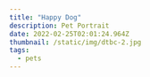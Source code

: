 ```yaml
---
title: "Happy Dog"
description: Pet Portrait
date: 2022-02-25T02:01:24.964Z
thumbnail: /static/img/dtbc-2.jpg
tags:
  - pets
---
```

